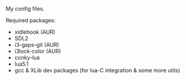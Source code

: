 My config files.

Required packages:
- xidlehook (AUR)
- SDL2
- i3-gaps-git (AUR)
- i3lock-color (AUR)
- conky-lua
- lua5.1
- gcc & XLib dev packages (for lua-C integration & some more utils)

